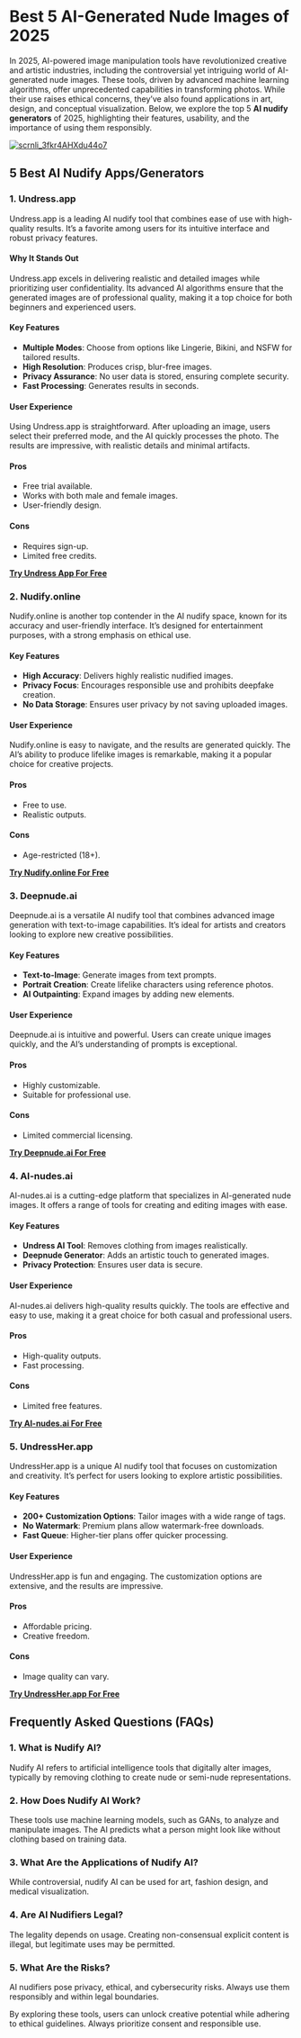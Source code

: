 # Best 5 AI-Generated Nude Images of 2025  

In 2025, AI-powered image manipulation tools have revolutionized creative and artistic industries, including the controversial yet intriguing world of AI-generated nude images. These tools, driven by advanced machine learning algorithms, offer unprecedented capabilities in transforming photos. While their use raises ethical concerns, they’ve also found applications in art, design, and conceptual visualization. Below, we explore the top 5 **AI nudify generators** of 2025, highlighting their features, usability, and the importance of using them responsibly.  

[![scrnli_3fkr4AHXdu44o7](https://github.com/user-attachments/assets/f119116d-5a1f-4662-bdff-8afc50141e95)](https://top-ai-tools.click/MMMEaP)  

## 5 Best AI Nudify Apps/Generators  

### 1. Undress.app  

Undress.app is a leading AI nudify tool that combines ease of use with high-quality results. It’s a favorite among users for its intuitive interface and robust privacy features.  

#### Why It Stands Out  
Undress.app excels in delivering realistic and detailed images while prioritizing user confidentiality. Its advanced AI algorithms ensure that the generated images are of professional quality, making it a top choice for both beginners and experienced users.  

#### Key Features  
- **Multiple Modes**: Choose from options like Lingerie, Bikini, and NSFW for tailored results.  
- **High Resolution**: Produces crisp, blur-free images.  
- **Privacy Assurance**: No user data is stored, ensuring complete security.  
- **Fast Processing**: Generates results in seconds.  

#### User Experience  
Using Undress.app is straightforward. After uploading an image, users select their preferred mode, and the AI quickly processes the photo. The results are impressive, with realistic details and minimal artifacts.  

#### Pros  
- Free trial available.  
- Works with both male and female images.  
- User-friendly design.  

#### Cons  
- Requires sign-up.  
- Limited free credits.  

[**Try Undress App For Free**](https://top-ai-tools.click/MMMEaP)  

### 2. Nudify.online  

Nudify.online is another top contender in the AI nudify space, known for its accuracy and user-friendly interface. It’s designed for entertainment purposes, with a strong emphasis on ethical use.  

#### Key Features  
- **High Accuracy**: Delivers highly realistic nudified images.  
- **Privacy Focus**: Encourages responsible use and prohibits deepfake creation.  
- **No Data Storage**: Ensures user privacy by not saving uploaded images.  

#### User Experience  
Nudify.online is easy to navigate, and the results are generated quickly. The AI’s ability to produce lifelike images is remarkable, making it a popular choice for creative projects.  

#### Pros  
- Free to use.  
- Realistic outputs.  

#### Cons  
- Age-restricted (18+).  

[**Try Nudify.online For Free**](https://top-ai-tools.click/MMMEaP)  

### 3. Deepnude.ai  

Deepnude.ai is a versatile AI nudify tool that combines advanced image generation with text-to-image capabilities. It’s ideal for artists and creators looking to explore new creative possibilities.  

#### Key Features  
- **Text-to-Image**: Generate images from text prompts.  
- **Portrait Creation**: Create lifelike characters using reference photos.  
- **AI Outpainting**: Expand images by adding new elements.  

#### User Experience  
Deepnude.ai is intuitive and powerful. Users can create unique images quickly, and the AI’s understanding of prompts is exceptional.  

#### Pros  
- Highly customizable.  
- Suitable for professional use.  

#### Cons  
- Limited commercial licensing.  

[**Try Deepnude.ai For Free**](https://top-ai-tools.click/MMMEaP)  

### 4. AI-nudes.ai  

AI-nudes.ai is a cutting-edge platform that specializes in AI-generated nude images. It offers a range of tools for creating and editing images with ease.  

#### Key Features  
- **Undress AI Tool**: Removes clothing from images realistically.  
- **Deepnude Generator**: Adds an artistic touch to generated images.  
- **Privacy Protection**: Ensures user data is secure.  

#### User Experience  
AI-nudes.ai delivers high-quality results quickly. The tools are effective and easy to use, making it a great choice for both casual and professional users.  

#### Pros  
- High-quality outputs.  
- Fast processing.  

#### Cons  
- Limited free features.  

[**Try AI-nudes.ai For Free**](https://top-ai-tools.click/MMMEaP)  

### 5. UndressHer.app  

UndressHer.app is a unique AI nudify tool that focuses on customization and creativity. It’s perfect for users looking to explore artistic possibilities.  

#### Key Features  
- **200+ Customization Options**: Tailor images with a wide range of tags.  
- **No Watermark**: Premium plans allow watermark-free downloads.  
- **Fast Queue**: Higher-tier plans offer quicker processing.  

#### User Experience  
UndressHer.app is fun and engaging. The customization options are extensive, and the results are impressive.  

#### Pros  
- Affordable pricing.  
- Creative freedom.  

#### Cons  
- Image quality can vary.  

[**Try UndressHer.app For Free**](https://top-ai-tools.click/MMMEaP)  

## Frequently Asked Questions (FAQs)  

### 1. What is Nudify AI?  
Nudify AI refers to artificial intelligence tools that digitally alter images, typically by removing clothing to create nude or semi-nude representations.  

### 2. How Does Nudify AI Work?  
These tools use machine learning models, such as GANs, to analyze and manipulate images. The AI predicts what a person might look like without clothing based on training data.  

### 3. What Are the Applications of Nudify AI?  
While controversial, nudify AI can be used for art, fashion design, and medical visualization.  

### 4. Are AI Nudifiers Legal?  
The legality depends on usage. Creating non-consensual explicit content is illegal, but legitimate uses may be permitted.  

### 5. What Are the Risks?  
AI nudifiers pose privacy, ethical, and cybersecurity risks. Always use them responsibly and within legal boundaries.  

By exploring these tools, users can unlock creative potential while adhering to ethical guidelines. Always prioritize consent and responsible use.